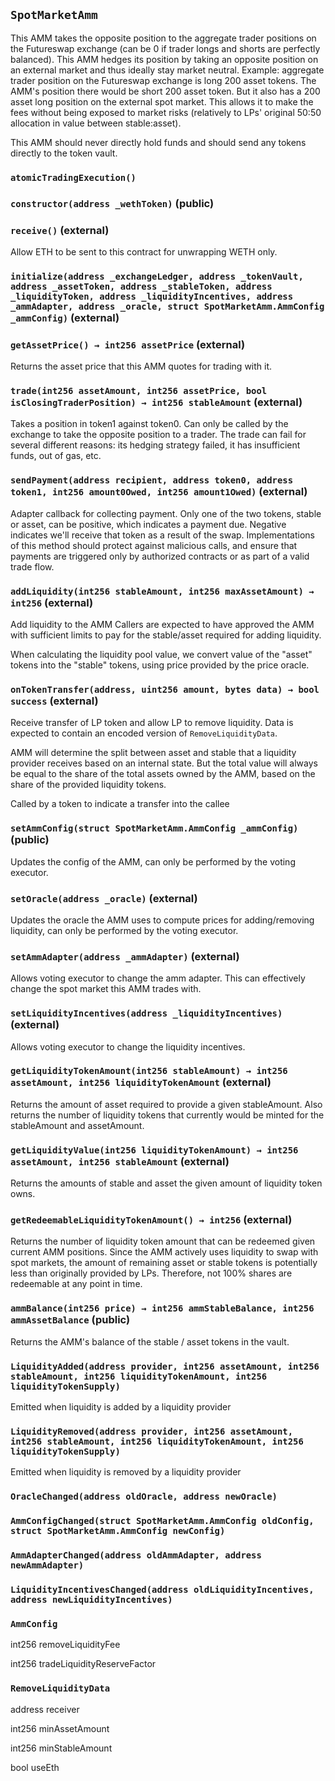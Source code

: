 ## `SpotMarketAmm`

This AMM takes the opposite position to the aggregate trader positions on the Futureswap
exchange (can be 0 if trader longs and shorts are perfectly balanced). This AMM hedges its position by taking an
opposite position on an external market and thus ideally stay market neutral. Example: aggregate trader position
on the Futureswap exchange is long 200 asset tokens. The AMM's position there would be short 200 asset token. But
it also has a 200 asset long position on the external spot market. This allows it to make the fees without being
exposed to market risks (relatively to LPs' original 50:50 allocation in value between stable:asset).


This AMM should never directly hold funds and should send any tokens directly to the token vault.

### `atomicTradingExecution()`






### `constructor(address _wethToken)` (public)





### `receive()` (external)

Allow ETH to be sent to this contract for unwrapping WETH only.



### `initialize(address _exchangeLedger, address _tokenVault, address _assetToken, address _stableToken, address _liquidityToken, address _liquidityIncentives, address _ammAdapter, address _oracle, struct SpotMarketAmm.AmmConfig _ammConfig)` (external)





### `getAssetPrice() → int256 assetPrice` (external)

Returns the asset price that this AMM quotes for trading with it.




### `trade(int256 assetAmount, int256 assetPrice, bool isClosingTraderPosition) → int256 stableAmount` (external)

Takes a position in token1 against token0. Can only be called by the exchange to take the opposite
position to a trader. The trade can fail for several different reasons: its hedging strategy failed, it has
insufficient funds, out of gas, etc.





### `sendPayment(address recipient, address token0, address token1, int256 amount0Owed, int256 amount1Owed)` (external)

Adapter callback for collecting payment. Only one of the two tokens, stable or asset, can be positive,
which indicates a payment due. Negative indicates we'll receive that token as a result of the swap.
Implementations of this method should protect against malicious calls, and ensure that payments are triggered
only by authorized contracts or as part of a valid trade flow.




### `addLiquidity(int256 stableAmount, int256 maxAssetAmount) → int256` (external)

Add liquidity to the AMM
Callers are expected to have approved the AMM with sufficient limits to pay for the stable/asset required
for adding liquidity.

When calculating the liquidity pool value, we convert value of the "asset" tokens
into the "stable" tokens, using price provided by the price oracle.





### `onTokenTransfer(address, uint256 amount, bytes data) → bool success` (external)

Receive transfer of LP token and allow LP to remove liquidity. Data is expected to contain an encoded
version of `RemoveLiquidityData`.

AMM will determine the split between asset and stable that a liquidity provider receives based on an internal
state. But the total value will always be equal to the share of the total assets owned by the AMM, based on the
share of the provided liquidity tokens.


Called by a token to indicate a transfer into the callee


### `setAmmConfig(struct SpotMarketAmm.AmmConfig _ammConfig)` (public)

Updates the config of the AMM, can only be performed by the voting executor.



### `setOracle(address _oracle)` (external)

Updates the oracle the AMM uses to compute prices for adding/removing liquidity, can only be performed
by the voting executor.



### `setAmmAdapter(address _ammAdapter)` (external)

Allows voting executor to change the amm adapter. This can effectively change the spot market this AMM
trades with.



### `setLiquidityIncentives(address _liquidityIncentives)` (external)

Allows voting executor to change the liquidity incentives.



### `getLiquidityTokenAmount(int256 stableAmount) → int256 assetAmount, int256 liquidityTokenAmount` (external)

Returns the amount of asset required to provide a given stableAmount. Also
returns the number of liquidity tokens that currently would be minted for the stableAmount and assetAmount.




### `getLiquidityValue(int256 liquidityTokenAmount) → int256 assetAmount, int256 stableAmount` (external)

Returns the amounts of stable and asset the given amount of liquidity token owns.



### `getRedeemableLiquidityTokenAmount() → int256` (external)

Returns the number of liquidity token amount that can be redeemed given current AMM positions.
Since the AMM actively uses liquidity to swap with spot markets, the amount of remaining asset or stable tokens
is potentially less than originally provided by LPs. Therefore, not 100% shares are redeemable at any point in
time.



### `ammBalance(int256 price) → int256 ammStableBalance, int256 ammAssetBalance` (public)

Returns the AMM's balance of the stable / asset tokens in the vault.




### `LiquidityAdded(address provider, int256 assetAmount, int256 stableAmount, int256 liquidityTokenAmount, int256 liquidityTokenSupply)`

Emitted when liquidity is added by a liquidity provider




### `LiquidityRemoved(address provider, int256 assetAmount, int256 stableAmount, int256 liquidityTokenAmount, int256 liquidityTokenSupply)`

Emitted when liquidity is removed by a liquidity provider




### `OracleChanged(address oldOracle, address newOracle)`





### `AmmConfigChanged(struct SpotMarketAmm.AmmConfig oldConfig, struct SpotMarketAmm.AmmConfig newConfig)`





### `AmmAdapterChanged(address oldAmmAdapter, address newAmmAdapter)`





### `LiquidityIncentivesChanged(address oldLiquidityIncentives, address newLiquidityIncentives)`






### `AmmConfig`


int256 removeLiquidityFee


int256 tradeLiquidityReserveFactor


### `RemoveLiquidityData`


address receiver


int256 minAssetAmount


int256 minStableAmount


bool useEth



